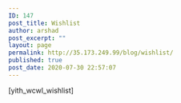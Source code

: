 ```yaml
---
ID: 147
post_title: Wishlist
author: arshad
post_excerpt: ""
layout: page
permalink: http://35.173.249.99/blog/wishlist/
published: true
post_date: 2020-07-30 22:57:07
---
```

<!-- wp:shortcode -->[yith_wcwl_wishlist]<!-- /wp:shortcode -->